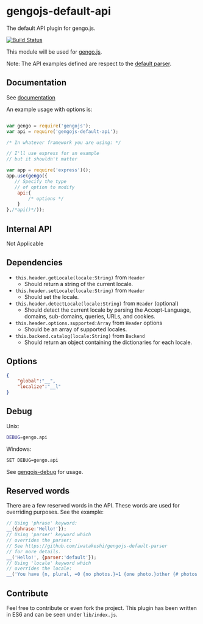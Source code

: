# gengojs-default-api

The default API plugin for gengo.js.

[![Build Status](https://travis-ci.org/gengojs/plugin-api.svg?branch=master)](https://travis-ci.org/gengojs/plugin-api)

This module will be used for [gengo.js](https://github.com/gengojs/gengojs).

Note: The API examples defined are respect to the [default parser](https://github.com/gengojs/plugin-parser).

## Documentation

See [documentation](https://gengojs.github.io/plugin-api)


An example usage with options is:

```javascript

var gengo = require('gengojs');
var api = require('gengojs-default-api');

/* In whatever framework you are using: */

// I'll use express for an example
// but it shouldn't matter

var app = require('express')();
app.use(gengo({
   // Specify the type
   // of option to modify
	api:{
		/* options */
	}
},/*api()*/));
```

## Internal API

Not Applicable

## Dependencies

* `this.header.getLocale(locale:String)` from `Header`
	* Should return a string of the current locale.
* `this.header.setLocale(locale:String)` from `Header`
	* Should set the locale.
* `this.header.detectLocale(locale:String)` from `Header` (optional)
	* Should detect the current locale by parsing the 
	Accept-Language, domains, sub-domains, queries, URLs, and cookies.
* `this.header.options.supported:Array` from `Header` options
	* Should be an array of supported locales.
* `this.backend.catalog(locale:String)` from `Backend`
	* Should return an object containing the dictionaries for each locale.

## Options

```json
{
	"global":"__",
	"localize":"__l"
}
```

## Debug

Unix:

```bash
DEBUG=gengo.api
```
Windows:

```bash
SET DEBUG=gengo.api
```

See [gengojs-debug](https://github.com/gengojs/gengojs-debug) for usage.

## Reserved words

There are a few reserved words in the API. These words are used for
overriding purposes. See the example:

```javascript
// Using 'phrase' keyword:
__({phrase:'Hello!'});
// Using 'parser' keyword which
// overrides the parser:
// See https://github.com/iwatakeshi/gengojs-default-parser
// for more details.
__('Hello!', {parser:'default'});
// Using 'locale' keyword which
// overrides the locale:
__('You have {n, plural, =0 {no photos.}=1 {one photo.}other {# photos.}}', {parser:'format'});
```

## Contribute

Feel free to contribute or even fork the project. This plugin has been
written in ES6 and can be seen under `lib/index.js`.
